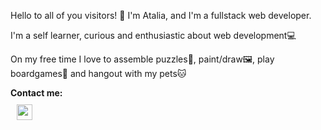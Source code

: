 Hello to all of you visitors! 👋
I'm Atalia, and I'm a fullstack web developer.

I'm a self learner, curious and enthusiastic about web development💻

On my free time I love to assemble puzzles🧩, paint/draw🖼, play boardgames🎲 and hangout with my pets🐱

__Contact me:__
<br>
<a href="https://www.linkedin.com/in/atalia-mucharsky-a811151b1/" target="_blank"><img src="https://upload.wikimedia.org/wikipedia/commons/thumb/c/c9/Linkedin.svg/600px-Linkedin.svg.png" width="25" style="margin:10px;" alt="accessibility text"></a>




<!--
**AtaliaM/AtaliaM** is a ✨ _special_ ✨ repository because its `README.md` (this file) appears on your GitHub profile.

Here are some ideas to get you started:

- 🔭 I’m currently working on ...
- 🌱 I’m currently learning ...
- 👯 I’m looking to collaborate on ...
- 🤔 I’m looking for help with ...
- 💬 Ask me about ...
- 📫 How to reach me: ...
- 😄 Pronouns: ...
- ⚡ Fun fact: ...
-->
